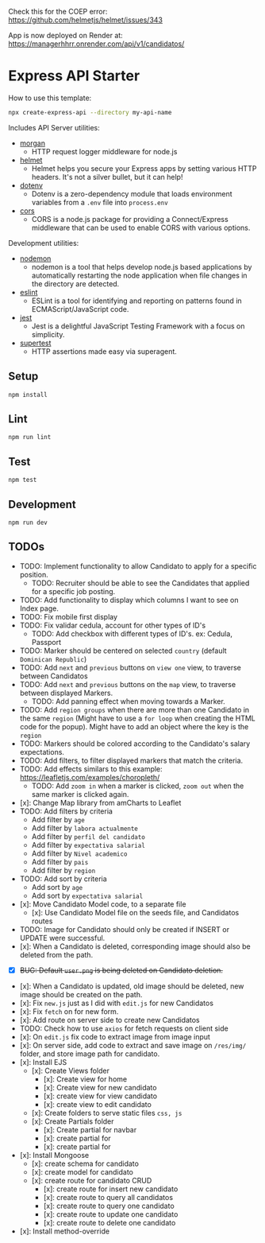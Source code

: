 Check this for the COEP error: https://github.com/helmetjs/helmet/issues/343

App is now deployed on Render at: https://managerhhrr.onrender.com/api/v1/candidatos/

# Express API Starter

How to use this template:

```sh
npx create-express-api --directory my-api-name
```

Includes API Server utilities:

- [morgan](https://www.npmjs.com/package/morgan)
  - HTTP request logger middleware for node.js
- [helmet](https://www.npmjs.com/package/helmet)
  - Helmet helps you secure your Express apps by setting various HTTP headers. It's not a silver bullet, but it can help!
- [dotenv](https://www.npmjs.com/package/dotenv)
  - Dotenv is a zero-dependency module that loads environment variables from a `.env` file into `process.env`
- [cors](https://www.npmjs.com/package/cors)
  - CORS is a node.js package for providing a Connect/Express middleware that can be used to enable CORS with various options.

Development utilities:

- [nodemon](https://www.npmjs.com/package/nodemon)
  - nodemon is a tool that helps develop node.js based applications by automatically restarting the node application when file changes in the directory are detected.
- [eslint](https://www.npmjs.com/package/eslint)
  - ESLint is a tool for identifying and reporting on patterns found in ECMAScript/JavaScript code.
- [jest](https://www.npmjs.com/package/jest)
  - Jest is a delightful JavaScript Testing Framework with a focus on simplicity.
- [supertest](https://www.npmjs.com/package/supertest)
  - HTTP assertions made easy via superagent.

## Setup

```
npm install
```

## Lint

```
npm run lint
```

## Test

```
npm test
```

## Development

```
npm run dev
```

## TODOs

- TODO: Implement functionality to allow Candidato to apply for a specific position.
  - TODO: Recruiter should be able to see the Candidates that applied for a specific job posting.
- TODO: Add functionality to display which columns I want to see on Index page.
- TODO: Fix mobile first display
- TODO: Fix validar cedula, account for other types of ID's
  - TODO: Add checkbox with different types of ID's. ex: Cedula, Passport
- TODO: Marker should be centered on selected `country` (default `Dominican Republic`)
- TODO: Add `next` and `previous` buttons on `view one` view, to traverse between Candidatos
- TODO: Add `next` and `previous` buttons on the `map` view, to traverse between displayed Markers.
  - TODO: Add panning effect when moving towards a Marker.
- TODO: Add `region groups` when there are more than one Candidato in the same `region` (Might have to use a `for loop` when creating the HTML code for the popup). Might have to add an object where the key is the `region`
- TODO: Markers should be colored according to the Candidato's salary expectations.
- TODO: Add filters, to filter displayed markers that match the criteria.
- TODO: Add effects similars to this example: https://leafletjs.com/examples/choropleth/
  - TODO: Add `zoom in` when a marker is clicked, `zoom out` when the same marker is clicked again.
- [x]: Change Map library from amCharts to Leaflet
- TODO: Add filters by criteria
  - Add filter by `age`
  - Add filter by `labora actualmente`
  - Add filter by `perfil del candidato`
  - Add filter by `expectativa salarial`
  - Add filter by `Nivel academico`
  - Add filter by `pais`
  - Add filter by `region`
- TODO: Add sort by criteria
  - Add sort by `age`
  - Add sort by `expectativa salarial`
- [x]: Move Candidato Model code, to a separate file
  - [x]: Use Candidato Model file on the seeds file, and Candidatos routes
- TODO: Image for Candidato should only be created if INSERT or UPDATE were successful.
- [x]: When a Candidato is deleted, corresponding image should also be deleted from the path.
- [x] ~~BUG: Default `user.png` is being deleted on Candidato deletion.~~
- [x]: When a Candidato is updated, old image should be deleted, new image should be created on the path.
- [x]: Fix `new.js` just as I did with `edit.js` for new Candidatos
- [x]: Fix `fetch` on for new form.
- [x]: Add route on server side to create new Candidatos
- TODO: Check how to use `axios` for fetch requests on client side
- [x]: On `edit.js` fix code to extract image from image input
- [x]: On server side, add code to extract and save image on `/res/img/` folder, and store image path for candidato.
- [x]: Install EJS
  - [x]: Create Views folder
    - [x]: Create view for home
    - [x]: Create view for new candidato
    - [x]: create view for view candidato
    - [x]: create view to edit candidato
  - [x]: Create folders to serve static files `css, js`
  - [x]: Create Partials folder
    - [x]: Create partial for navbar
    - [x]: create partial for <head>
    - [x]: create partial for <footer>
- [x]: Install Mongoose
  - [x]: create schema for candidato
  - [x]: create model for candidato
  - [x]: create route for candidato CRUD
    - [x]: create route for insert new candidato
    - [x]: create route to query all candidatos
    - [x]: create route to query one candidato
    - [x]: create route to update one candidato
    - [x]: create route to delete one candidato
- [x]: Install method-override
